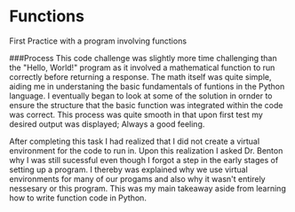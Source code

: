 # Functions
First Practice with a program involving functions

###Process
This code challenge was slightly more time challenging than the "Hello, World!" program as it involved a 
mathematical function to run correctly before returning a response. The math itself was 
quite simple, aiding me in understaning the basic fundamentals of funtions in the 
Python language. I eventually began to look at some of the solution in ornder to ensure the structure that
the basic function was integrated within the code was correct. This process was quite smooth in that
upon first test my desired output was displayed; Always a good feeling.

After completing this task I had realized that I did not create a virtual environment for the 
code to run in. Upon this realization I asked Dr. Benton why I was still sucessful even though I forgot a step
in the early stages of setting up a program. I thereby was explained why we use virtual environments for 
many of our progams and also why it wasn't entirely nessesary or this program. This was my main takeaway 
aside from learning how to write function code in Python.
